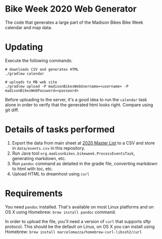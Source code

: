 # Bike Week 2020 Web Generator
The code that generates a large part of the Madison Bikes Bike Week calendar and map data.

# Updating
Execute the following commands:
```
# downloads CSV and generates HTML
./gradlew calendar

# uploads to MB web site
./gradlew upload -P madisonBikesWebUsername=<username> -P madisonBikesWebPassword=<password>
```

Before uploading to the server, it's a good idea to run the `calendar` task alone in order to verify that the generated html looks right. Compare using git diff.

# Details of tasks performed
1. Export the data from main sheet at [2020 Master List](https://docs.google.com/spreadsheets/d/19ils5BDZpkBe00H8wsQ2Cj1ANb9ib27iLVbho0k7aeg/edit#gid=0) to a CSV and store in ```data/events.csv``` in this repository.
1. Run Java tool ```org.madisonbikes.bikeweek.ProcessEventsTask```, generating markdown, etc.
1. Run `pandoc` command as detailed in the gradle file, converting markdown to html with toc, etc.
1. Upload HTML to dreamhost using `curl`

# Requirements
You need `pandoc` installed. That's available on most Linux platforms and on OS X using Homebrew: `brew install pandoc` command.

In order to upload the file, you'll need a version of `curl` that supports sftp protocol. This should be the
default on Linux, on OS X you can install using Homebrew: `brew install marcelomazza/homebrew-curl-libssh2/curl`
